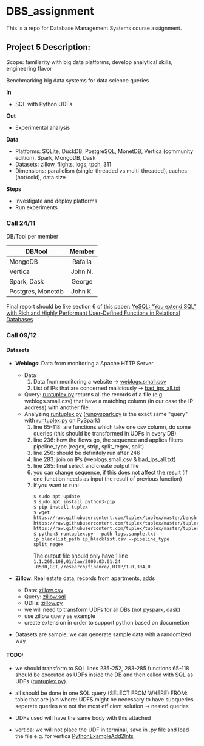# DBS_assignment
This is a repo for Database Management Systems course assignment.


## Project 5 Description:
Scope: familiarity with big data platforms, develop analytical skills, engineering flavor

Benchmarking big data systems for data science queries

__In__
* SQL with Python UDFs

__Out__
* Experimental analysis

__Data__
* Platforms: SQLite, DuckDB, PostgreSQL, MonetDB, Vertica (community edition),
Spark, MongoDB, Dask
* Datasets: zillow, flights, logs, tpch, 311
* Dimensions: parallelism (single-threaded vs multi-threaded), caches (hot/cold),
data size


__Steps__
* Investigate and deploy platforms
* Run experiments




### Call 24/11
DB/Tool per member

| DB/tool        | Member|
| --------------- |:-------------:| 
| MongoDB         | Rafaila       | 
| Vertica         | John N.       | 
| Spark, Dask     | George        |
|Postgres, Monetdb| John K.       |

Final report should be like section 6 of this paper: [YeSQL: “You extend SQL” with Rich and Highly Performant
User-Defined Functions in Relational Databases](https://www.vldb.org/pvldb/vol15/p2270-foufoulas.pdf)


### Call 09/12

#### Datasets

* **Weblogs**: Data from monitoring a Apache HTTP Server
	* Data
		1. Data from monitoring a website &rarr; [weblogs.small.csv](https://github.com/tuplex/tuplex/blob/master/tuplex/test/resources/weblogs.small.csv "weblogs.small.csv")
		2. List of IPs that are concerned maliciously &rarr; [bad_ips_all.txt](https://github.com/tuplex/tuplex/blob/master/tuplex/test/resources/bad_ips_all.txt "bad_ips_all.txt")
	* Query: [runtuplex.py](https://github.com/tuplex/tuplex/blob/master/benchmarks/logs/runtuplex.py "runtuplex.py") returns all the records of a file (e.g. weblogs.small.csv) that have a matching column (in our case the IP address) with another file. 
	* Analyzing [runtuplex.py](https://github.com/tuplex/tuplex/blob/master/benchmarks/logs/runtuplex.py "runtuplex.py") ([runpyspark.py](https://github.com/tuplex/tuplex/blob/master/benchmarks/logs/runpyspark.py) is the exact same "query" with [runtuplex.py](https://github.com/tuplex/tuplex/blob/master/benchmarks/logs/runtuplex.py "runtuplex.py") on PySpark)
		1. line 65-118: are functions which take one csv column, do some queries (this should be transformed in UDFs in every DB)
		2. line 236: how the flows go, the sequence and applies filters 
			pipeline_type (regex, strip, split_regex, split)
		3. line 250: should be definitely run after 246
		4. line 283: join on IPs (weblogs.small.csv & bad_ips_all.txt)
		5. line 285: final select and create output file
		6. you can change sequence, if this does not affect the result (if one function needs as input the result of previous function)
		7. If you want to run: 
			````
			$ sudo apt update
			$ sudo apt install python3-pip
			$ pip install tuplex
			$ wget https://raw.githubusercontent.com/tuplex/tuplex/master/benchmarks/logs/runtuplex.py https://raw.githubusercontent.com/tuplex/tuplex/master/tuplex/test/resources/pipelines/weblogs/ip_blacklist.csv https://raw.githubusercontent.com/tuplex/tuplex/master/tuplex/test/resources/pipelines/weblogs/logs.sample.txt
			$ python3 runtuplex.py --path logs.sample.txt --ip_blacklist_path ip_blacklist.csv --pipeline_type split_regex 
			```` 
			The output file should only have 1 line 
``1.1.209.108,01/Jan/2000:03:01:24 -0500,GET,/research/finance/,HTTP/1.0,304,0`` 

* **Zillow**: Real estate data, records from apartments, adds
	* Data: [zillow.csv](https://github.com/athenarc/YeSQL/blob/main/data/zillow.csv)
	* Query: [zillow.sql](https://github.com/athenarc/YeSQL/blob/main/sql_queries/zillow.sql)
	* UDFs: [zillow.py](https://github.com/athenarc/YeSQL/blob/main/udfs/zillow.py)
	* we will need to transform UDFs for all DBs (not pyspark, dask)
    * use zillow query as example
    * create extension in order to support python based on documetion

    
* Datasets are sample, we can generate sample data with a randomized way

#### TODO:

* we should transform to SQL lines 235-252, 283-285 functions 65-118 should be executed as UDFs inside the DB and then called with SQL as UDFs ([runtuplex.py](https://github.com/tuplex/tuplex/blob/master/benchmarks/logs/runtuplex.py "runtuplex.py")). 

* all should be done in one SQL query (SELECT FROM WHERE) FROM: table that are join where: UDFS might be necessary to have subqueries seperate queries are not the most efficient solution -> nested queries

* UDFs used will have the same body with this attached


* vertica: we will not place the UDF in terminal, save in .py file and load the file e.g. for vertica [PythonExampleAdd2Ints](https://www.vertica.com/docs/9.2.x/HTML/Content/Authoring/ExtendingVertica/UDx/ScalarFunctions/Python/PythonExampleAdd2Ints.htm)